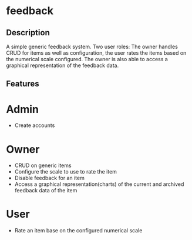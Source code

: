 feedback
========

## Description

A simple generic feedback system. Two user roles: The owner handles CRUD for items as well as configuration, the user rates the items based on the numerical scale configured. The owner is also able to access a graphical representation of the feedback data.

## Features

# Admin

* Create accounts

# Owner

* CRUD on generic items
* Configure the scale to use to rate the item
* Disable feedback for an item
* Access a graphical representation(charts) of the current and archived feedback data of the item

# User 

* Rate an item base on the configured numerical scale
